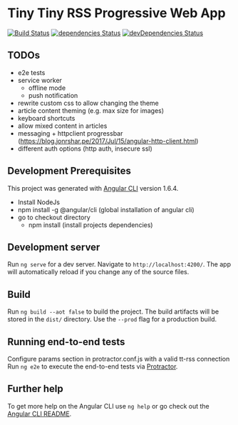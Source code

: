 # Tiny Tiny RSS Progressive Web App

[![Build Status](https://ci.thescientist.eu/buildStatus/icon?job=ttrss-pwa/master)](https://ci.thescientist.eu/blue/organizations/jenkins/ttrss-pwa/activity/?branch=master)
[![dependencies Status](https://david-dm.org/thescientist/ttrss-pwa/status.svg)](https://david-dm.org/thescientist/ttrss-pwa)
[![devDependencies Status](https://david-dm.org/thescientist/ttrss-pwa/dev-status.svg)](https://david-dm.org/thescientist/ttrss-pwa?type=dev)
## TODOs
- e2e tests
- service worker
  - offline mode
  - push notification
- rewrite custom css to allow changing the theme
- article content theming (e.g. max size for images)
- keyboard shortcuts
- allow mixed content in articles
- messaging + httpclient progressbar (https://blog.jonrshar.pe/2017/Jul/15/angular-http-client.html)
- different auth options (http auth, insecure ssl)

## Development Prerequisites
This project was generated with [Angular CLI](https://github.com/angular/angular-cli) version 1.6.4.
- Install NodeJs
- npm install -g @angular/cli (global installation of angular cli)
- go to checkout directory
  - npm install  (install projects dependencies)

## Development server

Run `ng serve` for a dev server. Navigate to `http://localhost:4200/`. The app will automatically reload if you change any of the source files.

## Build

Run `ng build --aot false` to build the project. The build artifacts will be stored in the `dist/` directory. Use the `--prod` flag for a production build.

## Running end-to-end tests

Configure params section in protractor.conf.js with a valid tt-rss connection
Run `ng e2e` to execute the end-to-end tests via [Protractor](http://www.protractortest.org/).

## Further help

To get more help on the Angular CLI use `ng help` or go check out the [Angular CLI README](https://github.com/angular/angular-cli/blob/master/README.md).
